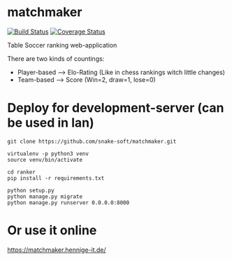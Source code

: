 # matchmaker
[![Build Status](https://travis-ci.org/snake-soft/matchmaker.svg?branch=master)](https://travis-ci.org/snake-soft/matchmaker)
[![Coverage Status](https://coveralls.io/repos/github/snake-soft/matchmaker/badge.svg?branch=master)](https://coveralls.io/github/snake-soft/matchmaker?branch=master)

Table Soccer ranking web-application

There are two kinds of countings:
- Player-based --> Elo-Rating (Like in chess rankings witch little changes)
- Team-based --> Score (Win=2, draw=1, lose=0)

# Deploy for development-server (can be used in lan)
```
git clone https://github.com/snake-soft/matchmaker.git

virtualenv -p python3 venv
source venv/bin/activate

cd ranker
pip install -r requirements.txt

python setup.py
python manage.py migrate
python manage.py runserver 0.0.0.0:8000
```
# Or use it online
https://matchmaker.hennige-it.de/
